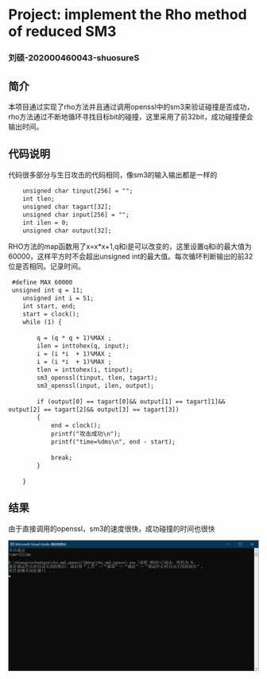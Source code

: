 # Project: implement the Rho method of reduced SM3

### 刘硕-202000460043-shuosureS

##  简介

本项目通过实现了rho方法并且通过调用openssl中的sm3来验证碰撞是否成功，rho方法通过不断地循环寻找目标bit的碰撞，这里采用了前32bit，成功碰撞便会输出时间。

## 代码说明

代码很多部分与生日攻击的代码相同，像sm3的输入输出都是一样的

```c_cpp
    unsigned char tinput[256] = "";
    int tlen;
    unsigned char tagart[32];
    unsigned char input[256] = "";
    int ilen = 0;
    unsigned char output[32];
```

RHO方法的map函数用了x=x*x+1,q和i是可以改变的，这里设置q和i的最大值为60000，这样平方时不会超出unsigned int的最大值。每次循环判断输出的前32位是否相同。记录时间。

```c_cpp
 #define MAX 60000
 unsigned int q = 11;
    unsigned int i = 51;
    int start, end;
    start = clock();
    while (1) {

        q = (q * q + 1)%MAX ;
        ilen = inttohex(q, input);
        i = (i *i  + 1)%MAX ;
        i = (i *i  + 1)%MAX ;
        tlen = inttohex(i, tinput);
        sm3_openssl(tinput, tlen, tagart);
        sm3_openssl(input, ilen, output);

        if (output[0] == tagart[0]&& output[1] == tagart[1]&& output[2] == tagart[2]&& output[3] == tagart[3])
        {
            end = clock();
            printf("攻击成功\n");
            printf("time=%dms\n", end - start);

            break;
        }
        
    }
```

## 结果

由于直接调用的openssl，sm3的速度很快，成功碰撞的时间也很快

![image text](https://github.com/shuosureS/rho_sm3_openssl/blob/master/99bcbadd4e25d0f2a6dbc4804651cfcc.png)
